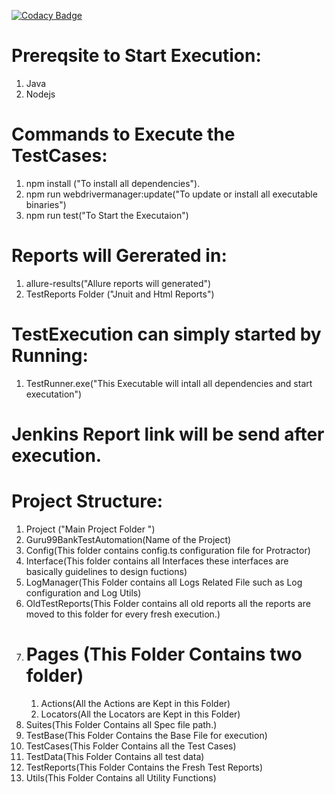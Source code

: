 [![Codacy Badge](https://app.codacy.com/project/badge/Grade/3bc1a267efad4e1eaa614b4dd8404c35)](https://www.codacy.com/manual/lkumarra/ProtractorPageObjectModel?utm_source=github.com&amp;utm_medium=referral&amp;utm_content=lkumarra/ProtractorPageObjectModel&amp;utm_campaign=Badge_Grade)

# Prereqsite to Start Execution:
1. Java
2. Nodejs

# Commands to Execute the TestCases:
1. npm install ("To install all dependencies").
2. npm run webdrivermanager:update("To update or install all executable binaries")
3. npm run test("To Start the Executaion")

# Reports will Gererated in:
1. allure-results("Allure reports will generated")
2. TestReports Folder ("Jnuit and Html Reports")

# TestExecution can simply started by Running:
1. TestRunner.exe("This Executable will intall all dependencies and start executation")

# Jenkins Report link will be send after execution.

# Project Structure:
1. Project ("Main Project Folder ")
2. Guru99BankTestAutomation(Name of the Project)
3. Config(This folder contains config.ts configuration file for Protractor)
4. Interface(This folder contains all Interfaces these interfaces are basically guidelines to design fuctions)
5. LogManager(This Folder contains all Logs Related File such as Log configuration and Log Utils)
6. OldTestReports(This Folder contains all old reports all the reports are moved to this folder for every fresh execution.)
7. # Pages (This Folder Contains two folder)
	1. Actions(All the Actions are Kept in this Folder)
	2. Locators(All the Locators are Kept in this Folder)
8. Suites(This Folder Contains all Spec file path.)
9. TestBase(This Folder Contains the Base File for execution)
10. TestCases(This Folder Contains all the Test Cases)
11. TestData(This Folder Contains all test data)
12. TestReports(This Folder Contains the Fresh Test Reports)
13. Utils(This Folder Contains all Utility Functions)

